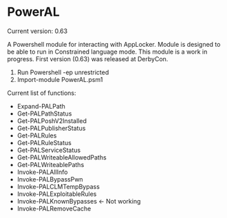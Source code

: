 # PowerAL

Current version: 0.63

A Powershell module for interacting with AppLocker.
Module is designed to be able to run in Constrained language mode.
This module is a work in progress. First version (0.63) was released at DerbyCon.

1. Run Powershell -ep unrestricted
2. Import-module PowerAL.psm1

Current list of functions:

- Expand-PALPath
- Get-PALPathStatus
- Get-PALPoshV2Installed
- Get-PALPublisherStatus
- Get-PALRules
- Get-PALRuleStatus
- Get-PALServiceStatus
- Get-PALWriteableAllowedPaths
- Get-PALWriteablePaths
- Invoke-PALAllInfo
- Invoke-PALBypassPwn
- Invoke-PALCLMTempBypass
- Invoke-PALExploitableRules
- Invoke-PALKnownBypasses <- Not working
- Invoke-PALRemoveCache